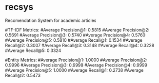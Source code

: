 # recsys
Recomendation System for academic articles


#TF-IDF Metrics:
#Average Precision@1: 0.5815
#Average Precision@2: 0.5691
#Average Precision@3: 0.5740
#Average Precision@4: 0.5760
#Average Precision@5: 0.5810
#Average Recall@1: 0.1534
#Average Recall@2: 0.3007
#Average Recall@3: 0.3148
#Average Recall@4: 0.3228
#Average Recall@5: 0.3324

#Entity Metrics:
#Average Precision@1: 1.0000
#Average Precision@2: 0.9996
#Average Precision@3: 0.9998
#Average Precision@4: 0.9999
#Average Precision@5: 1.0000
#Average Recall@1: 0.2738
#Average Recall@2: 0.5473
